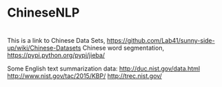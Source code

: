# ChineseNLP
#
This is a link to Chinese Data Sets, https://github.com/Lab41/sunny-side-up/wiki/Chinese-Datasets
Chinese word segmentation, https://pypi.python.org/pypi/jieba/

Some English text summarization data:
  http://duc.nist.gov/data.html
  http://www.nist.gov/tac/2015/KBP/
  http://trec.nist.gov/
